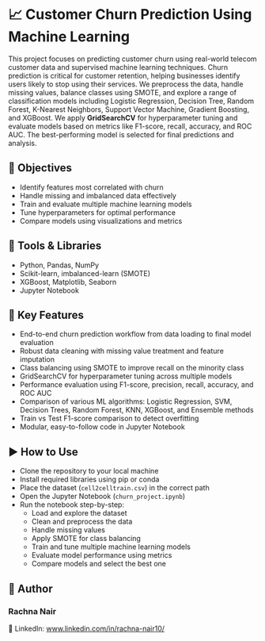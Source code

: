 # 📈 Customer Churn Prediction Using Machine Learning

This project focuses on predicting customer churn using real-world telecom customer data and supervised machine learning techniques. Churn prediction is critical for customer retention, helping businesses identify users likely to stop using their services.
We preprocess the data, handle missing values, balance classes using SMOTE, and explore a range of classification models including Logistic Regression, Decision Tree, Random Forest, K-Nearest Neighbors, Support Vector Machine, Gradient Boosting, and XGBoost. 
We apply **GridSearchCV** for hyperparameter tuning and evaluate models based on metrics like F1-score, recall, accuracy, and ROC AUC. The best-performing model is selected for final predictions and analysis.

## 🚀 Objectives

- Identify features most correlated with churn
- Handle missing and imbalanced data effectively
- Train and evaluate multiple machine learning models
- Tune hyperparameters for optimal performance
- Compare models using visualizations and metrics

## 🧰 Tools & Libraries

- Python, Pandas, NumPy
- Scikit-learn, imbalanced-learn (SMOTE)
- XGBoost, Matplotlib, Seaborn
- Jupyter Notebook

## 🔑 Key Features

- End-to-end churn prediction workflow from data loading to final model evaluation
- Robust data cleaning with missing value treatment and feature imputation
- Class balancing using SMOTE to improve recall on the minority class
- GridSearchCV for hyperparameter tuning across multiple models
- Performance evaluation using F1-score, precision, recall, accuracy, and ROC AUC
- Comparison of various ML algorithms: Logistic Regression, SVM, Decision Trees, Random Forest, KNN, XGBoost, and Ensemble methods
- Train vs Test F1-score comparison to detect overfitting
- Modular, easy-to-follow code in Jupyter Notebook

## ▶️ How to Use

- Clone the repository to your local machine
- Install required libraries using pip or conda
- Place the dataset (`cell2celltrain.csv`) in the correct path
- Open the Jupyter Notebook (`churn_project.ipynb`)
- Run the notebook step-by-step:
  - Load and explore the dataset
  - Clean and preprocess the data
  - Handle missing values
  - Apply SMOTE for class balancing
  - Train and tune multiple machine learning models
  - Evaluate model performance using metrics
  - Compare models and select the best one

 ## 👤 Author

### **Rachna Nair**    
💼 LinkedIn: www.linkedin.com/in/rachna-nair10/
